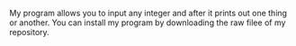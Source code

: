 My program allows you to input any integer and after it prints out one thing or another.
You can install my program by downloading the raw filee of my repository.